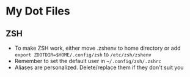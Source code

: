 # My Dot Files

## ZSH
- To make ZSH work, either move .zshenv to home directory or add `export ZDOTDIR=$HOME/.config/zsh` to `/etc/zsh/zshenv`
- Remember to set the default user in `~/.config/zsh/.zshrc`
- Aliases are personalized. Delete/replace them if they don't suit you
